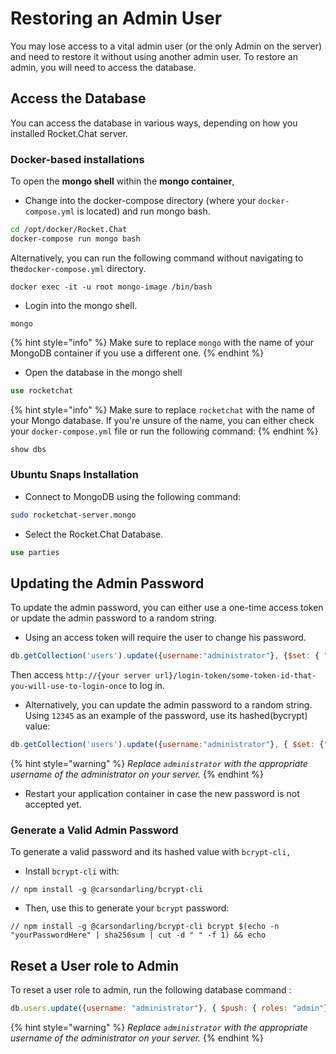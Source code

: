 # Restoring an Admin User

You may lose access to a vital admin user (or the only Admin on the server) and need to restore it without using another admin user. To restore an admin, you will need to access the database.

## Access the Database

You can access the database in various ways, depending on how you installed Rocket.Chat server.

### Docker-based installations

To open the **mongo shell** within the **mongo container**,

* Change into the docker-compose directory (where your `docker-compose.yml` is located) and run mongo bash.

```bash
cd /opt/docker/Rocket.Chat
docker-compose run mongo bash
```

Alternatively, you can run the following command without navigating to the`docker-compose.yml` directory.

```
docker exec -it -u root mongo-image /bin/bash
```

* Login into the mongo shell.

```
mongo
```

{% hint style="info" %}
Make sure to replace `mongo` with the name of your MongoDB container if you use a different one.
{% endhint %}

* Open the database in the mongo shell

```sql
use rocketchat
```

{% hint style="info" %}
Make sure to replace `rocketchat` with the name of your Mongo database. If you're unsure of the name, you can either check your `docker-compose.yml` file or run the following command:
{% endhint %}

```sql
show dbs
```

### Ubuntu Snaps Installation

* Connect to MongoDB using the following command:

```bash
sudo rocketchat-server.mongo
```

* Select the Rocket.Chat Database.

```sql
use parties
```

## Updating the Admin Password

To update the admin password, you can either use a one-time access token or update the admin password to a random string.&#x20;

* Using an access token will require the user to change his password.

```javascript
db.getCollection('users').update({username:"administrator"}, {$set: { "services":{"loginToken":{"token":"some-token-id-that-you-will-use-to-login-once"}}, "requirePasswordChange":true} })
```

Then access `http://{your server url}/login-token/some-token-id-that-you-will-use-to-login-once` to log in.

* Alternatively, you can update the admin password to a random string. Using `12345` as an example of the password, use its hashed(bycrypt) value:

```javascript
db.getCollection('users').update({username:"administrator"}, { $set: {"services" : { "password" : {"bcrypt" : "$2a$10$n9CM8OgInDlwpvjLKLPML.eizXIzLlRtgCh3GRLafOdR9ldAUh/KG" } } } })
```

{% hint style="warning" %}
_Replace `administrator` with the appropriate username of the administrator on your server._
{% endhint %}

* Restart your application container in case the new password is not accepted yet.

### **Generate a Valid Admin Password**

To generate a valid password and its hashed value with `bcrypt-cli,`

* Install `bcrypt-cli` with:

```
// npm install -g @carsondarling/bcrypt-cli
```

* Then,  use this to generate your `bcrypt` password:

```
// npm install -g @carsondarling/bcrypt-cli bcrypt $(echo -n "yourPasswordHere" | sha256sum | cut -d " " -f 1) && echo
```

## Reset a User role to Admin

To reset a user role to admin, run the following database command :

```javascript
db.users.update({username: "administrator"}, { $push: { roles: "admin"}})
```

{% hint style="warning" %}
_Replace `administrator` with the appropriate username of the administrator on your server._
{% endhint %}
